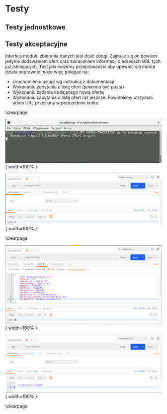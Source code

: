 # Testy

## Testy jednostkowe


## Testy akceptacyjne

Interfejs modułu zbierania danych jest dość ubogi. Zajmuje się on bowiem
jedynie dodawaniem ofert oraz zwracaniem informacji o adresach URL tych już
istniejących. Test jaki możemy przeprowadzić aby upewnić się moduł działa
poprawnie może więc polegać na:

+ Uruchomieniu usługi wg instrukcji z dokumentacji
+ Wykonaniu zapytania o listę ofert (powinna być pusta)
+ Wykonaniu żądania dodającego nową ofertę
+ Wykonaniu zapytania o listę ofert raz jeszcze. Powinniśmy otrzymać adres URL
  przesłany w poprzednim kroku.


\clearpage

![Uruchomienie serwera \label{ref_a_figure}](source/figures/db_test_1.png){ width=100% }

![Pierwsze zapytanie o listę \label{ref_a_figure}](source/figures/db_test_2.png){ width=100% }

\clearpage

![Dodanie nowej oferty \label{ref_a_figure}](source/figures/db_test_3.png){ width=100% }

![Ponowne zapytanie o listę \label{ref_a_figure}](source/figures/db_test_4.png){ width=100% }

\clearpage


